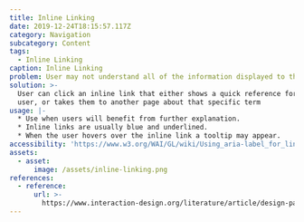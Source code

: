 ```yaml
---
title: Inline Linking
date: 2019-12-24T18:15:57.117Z
category: Navigation
subcategory: Content
tags:
  - Inline Linking
caption: Inline Linking
problem: User may not understand all of the information displayed to them.
solution: >-
  User can click an inline link that either shows a quick reference for the
  user, or takes them to another page about that specific term
usage: |-
  * Use when users will benefit from further explanation.
  * Inline links are usually blue and underlined.
  * When the user hovers over the inline link a tooltip may appear.
accessibility: 'https://www.w3.org/WAI/GL/wiki/Using_aria-label_for_link_purpose'
assets:
  - asset:
      image: /assets/inline-linking.png
references:
  - reference:
      url: >-
        https://www.interaction-design.org/literature/article/design-patterns-for-fluid-navigation-how-to-use-inline-linking
---
```


